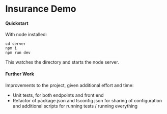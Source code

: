 # Insurance Demo

#### Quickstart

With node installed:

```
cd server
npm i
npm run dev
```

This watches the directory and starts the node server.



#### Further Work

Improvements to the project, given additional effort and time:

- Unit tests, for both endpoints and front end
- Refactor of package.json and tsconfig.json for sharing of configuration and additional scripts for running tests / running everything